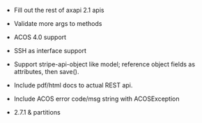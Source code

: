 
- Fill out the rest of axapi 2.1 apis
- Validate more args to methods
- ACOS 4.0 support
- SSH as interface support
- Support stripe-api-object like model; reference object fields as attributes, then save().
- Include pdf/html docs to actual REST api.
- Include ACOS error code/msg string with ACOSException

- 2.7.1 & partitions
